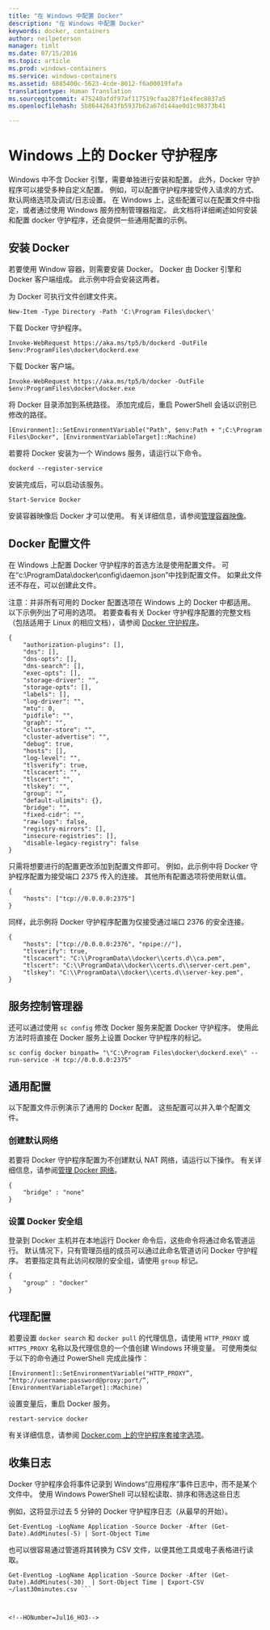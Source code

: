 ```yaml
---
title: "在 Windows 中配置 Docker"
description: "在 Windows 中配置 Docker"
keywords: docker, containers
author: neilpeterson
manager: timlt
ms.date: 07/15/2016
ms.topic: article
ms.prod: windows-containers
ms.service: windows-containers
ms.assetid: 6885400c-5623-4cde-8012-f6a00019fafa
translationtype: Human Translation
ms.sourcegitcommit: 475240afdf97af117519cfaa287f1e4fec8837a5
ms.openlocfilehash: 5b86442643fb5937b62a67d144ae0d1c98373b41

---
```


# Windows 上的 Docker 守护程序

Windows 中不含 Docker 引擎，需要单独进行安装和配置。 此外，Docker 守护程序可以接受多种自定义配置。 例如，可以配置守护程序接受传入请求的方式、默认网络选项及调试/日志设置。 在 Windows 上，这些配置可以在配置文件中指定，或者通过使用 Windows 服务控制管理器指定。 此文档将详细阐述如何安装和配置 docker 守护程序，还会提供一些通用配置的示例。

## 安装 Docker

若要使用 Window 容器，则需要安装 Docker。 Docker 由 Docker 引擎和 Docker 客户端组成。 此示例中将会安装这两者。

为 Docker 可执行文件创建文件夹。

```none
New-Item -Type Directory -Path 'C:\Program Files\docker\'
```

下载 Docker 守护程序。

```none
Invoke-WebRequest https://aka.ms/tp5/b/dockerd -OutFile $env:ProgramFiles\docker\dockerd.exe
```

下载 Docker 客户端。

```none
Invoke-WebRequest https://aka.ms/tp5/b/docker -OutFile $env:ProgramFiles\docker\docker.exe
```

将 Docker 目录添加到系统路径。 添加完成后，重启 PowerShell 会话以识别已修改的路径。

```none
[Environment]::SetEnvironmentVariable("Path", $env:Path + ";C:\Program Files\Docker", [EnvironmentVariableTarget]::Machine)
```

若要将 Docker 安装为一个 Windows 服务，请运行以下命令。

```none
dockerd --register-service
```

安装完成后，可以启动该服务。

```none
Start-Service Docker
```

安装容器映像后 Docker 才可以使用。 有关详细信息，请参阅[管理容器映像](../management/manage_images.md)。

## Docker 配置文件

在 Windows 上配置 Docker 守护程序的首选方法是使用配置文件。 可在“c:\ProgramData\docker\config\daemon.json”中找到配置文件。 如果此文件还不存在，可以创建此文件。

注意：并非所有可用的 Docker 配置选项在 Windows 上的 Docker 中都适用。 以下示例列出了可用的选项。 若要查看有关 Docker 守护程序配置的完整文档（包括适用于 Linux 的相应文档），请参阅 [Docker 守护程序]( https://docs.docker.com/v1.10/engine/reference/commandline/daemon/)。

```none
{
    "authorization-plugins": [],
    "dns": [],
    "dns-opts": [],
    "dns-search": [],
    "exec-opts": [],
    "storage-driver": "",
    "storage-opts": [],
    "labels": [],
    "log-driver": "", 
    "mtu": 0,
    "pidfile": "",
    "graph": "",
    "cluster-store": "",
    "cluster-advertise": "",
    "debug": true,
    "hosts": [],
    "log-level": "",
    "tlsverify": true,
    "tlscacert": "",
    "tlscert": "",
    "tlskey": "",
    "group": "",
    "default-ulimits": {},
    "bridge": "",
    "fixed-cidr": "",
    "raw-logs": false,
    "registry-mirrors": [],
    "insecure-registries": [],
    "disable-legacy-registry": false
}
```

只需将想要进行的配置更改添加到配置文件即可。 例如，此示例中将 Docker 守护程序配置为接受端口 2375 传入的连接。 其他所有配置选项将使用默认值。

```none
{
    "hosts": ["tcp://0.0.0.0:2375"]
}
```

同样，此示例将 Docker 守护程序配置为仅接受通过端口 2376 的安全连接。

```none
{
    "hosts": ["tcp://0.0.0.0:2376", "npipe://"],
    "tlsverify": true,
    "tlscacert": "C:\\ProgramData\\docker\\certs.d\\ca.pem",
    "tlscert": "C:\\ProgramData\\docker\\certs.d\\server-cert.pem",
    "tlskey": "C:\\ProgramData\\docker\\certs.d\\server-key.pem",
}
```

## 服务控制管理器

还可以通过使用 `sc config` 修改 Docker 服务来配置 Docker 守护程序。 使用此方法时将直接在 Docker 服务上设置 Docker 守护程序的标记。


```none
sc config docker binpath= "\"C:\Program Files\docker\dockerd.exe\" --run-service -H tcp://0.0.0.0:2375"
```

## 通用配置

以下配置文件示例演示了通用的 Docker 配置。 这些配置可以并入单个配置文件。

### 创建默认网络 

若要将 Docker 守护程序配置为不创建默认 NAT 网络，请运行以下操作。 有关详细信息，请参阅[管理 Docker 网络](../management/container_networking.md)。

```none
{
    "bridge" : "none"
}
```

### 设置 Docker 安全组

登录到 Docker 主机并在本地运行 Docker 命令后，这些命令将通过命名管道运行。 默认情况下，只有管理员组的成员可以通过此命名管道访问 Docker 守护程序。 若要指定具有此访问权限的安全组，请使用 `group` 标记。

```none
{
    "group" : "docker"
}
```

## 代理配置

若要设置 `docker search` 和 `docker pull` 的代理信息，请使用 `HTTP_PROXY` 或 `HTTPS_PROXY` 名称以及代理信息的一个值创建 Windows 环境变量。 可使用类似于以下的命令通过 PowerShell 完成此操作：

```none
[Environment]::SetEnvironmentVariable("HTTP_PROXY”, “http://username:password@proxy:port/”, [EnvironmentVariableTarget]::Machine)
```

设置变量后，重启 Docker 服务。

```none
restart-service docker
```

有关详细信息，请参阅 [Docker.com 上的守护程序套接字选项](https://docs.docker.com/v1.10/engine/reference/commandline/daemon/#daemon-socket-option)。

## 收集日志
Docker 守护程序会将事件记录到 Windows“应用程序”事件日志中，而不是某个文件中。 使用 Windows PowerShell 可以轻松读取、排序和筛选这些日志

例如，这将显示过去 5 分钟的 Docker 守护程序日志（从最早的开始）。
```
Get-EventLog -LogName Application -Source Docker -After (Get-Date).AddMinutes(-5) | Sort-Object Time 
```

也可以很容易通过管道将其转换为 CSV 文件，以便其他工具或电子表格进行读取。
```
Get-EventLog -LogName Application -Source Docker -After (Get-Date).AddMinutes(-30)  | Sort-Object Time | Export-CSV ~/last30minutes.csv ```



<!--HONumber=Jul16_HO3-->


